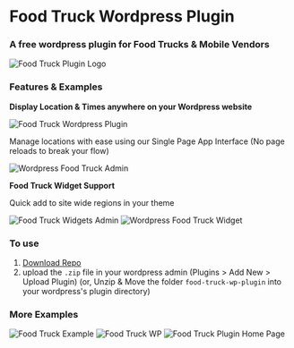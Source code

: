 # Food Truck Wordpress Plugin
### A free wordpress plugin for Food Trucks & Mobile Vendors

![Food Truck Plugin Logo](https://user-images.githubusercontent.com/1904774/30884316-f74f7774-a2c3-11e7-81df-ead6b0e50784.png)

### Features & Examples

**Display Location & Times anywhere on your Wordpress website**

![Food Truck Wordpress Plugin](https://user-images.githubusercontent.com/1904774/30882833-272448a8-a2bf-11e7-9a74-ed08bf303756.png)

Manage locations with ease using our Single Page App Interface (No page reloads to break your flow)

![Wordpress Food Truck Admin](https://user-images.githubusercontent.com/1904774/30839233-68962026-a225-11e7-9cf8-e28e0642128c.png)

**Food Truck Widget Support**

Quick add to site wide regions in your theme

![Food Truck Widgets Admin](https://user-images.githubusercontent.com/1904774/30883765-152fe7e4-a2c2-11e7-8a1c-b7ab03aa9624.png)
![Wordpress Food Truck Widget](https://user-images.githubusercontent.com/1904774/30883853-6287cd7c-a2c2-11e7-90ea-2c356472dddc.png)

### To use

1. [Download Repo](https://github.com/paulcollett/food-truck-wp-plugin/archive/master.zip)
2. upload the `.zip` file in your wordpress admin (Plugins > Add New > Upload Plugin)
   (or, Unzip & Move the folder `food-truck-wp-plugin` into your wordpress's plugin directory)

### More Examples

![Food Truck Example](https://user-images.githubusercontent.com/1904774/30882909-62756018-a2bf-11e7-81bb-b118054050ca.png)
![Food Truck WP](https://user-images.githubusercontent.com/1904774/30883471-1b9dc69c-a2c1-11e7-9029-f8468ab9036f.png)
![Food Truck Plugin Home Page](https://user-images.githubusercontent.com/1904774/30884182-77796fdc-a2c3-11e7-871e-ac85dfbc674e.png)
